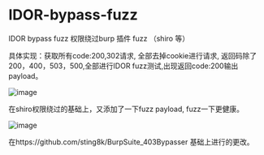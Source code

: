 # IDOR-bypass-fuzz
IDOR bypass fuzz 权限绕过burp 插件 fuzz （shiro 等）

具体实现：获取所有code:200,302请求, 全部去掉cookie进行请求, 返回码除了200，400，503，500,全部进行IDOR fuzz测试,出现返回code:200输出payload。

![image](https://user-images.githubusercontent.com/50195525/131288882-17babc23-4c79-49bb-a6f8-63ed6aa7b86b.png)

在shiro权限绕过的基础上，又添加了一下fuzz payload, fuzz一下更健康。

![image](https://user-images.githubusercontent.com/50195525/131289016-194b9b5f-ca3d-42a7-b244-5c4b70fcbcf5.png)



在https://github.com/sting8k/BurpSuite_403Bypasser 基础上进行的更改。
